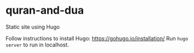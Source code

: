# quran-and-dua
Static site using Hugo

Follow instructions to install Hugo: https://gohugo.io/installation/
Run `hugo server` to run in localhost.
